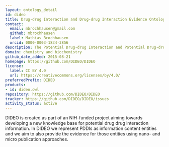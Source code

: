 ```yaml
---
layout: ontology_detail
id: dideo
title: Drug-drug Interaction and Drug-drug Interaction Evidence Ontology
contact:
  email: mbrochhausen@gmail.com
  github: mbrochhausen
  label: Mathias Brochhausen
  orcid: 0000-0003-1834-3856
description: The Potential Drug-drug Interaction and Potential Drug-drug Interaction Evidence Ontology
domain: chemistry and biochemistry
github_date_added: 2015-08-21
homepage: https://github.com/DIDEO/DIDEO
license:
  label: CC BY 4.0
  url: https://creativecommons.org/licenses/by/4.0/
preferredPrefix: DIDEO
products:
- id: dideo.owl
repository: https://github.com/DIDEO/DIDEO
tracker: https://github.com/DIDEO/DIDEO/issues
activity_status: active
---
```


DIDEO is created as part of an NIH-funded project aiming towards developing a new knowledge base for potential drug drug interaction information. In DIDEO we represent PDDIs as information content entities and we aim to also provide the evidence for those entities using nano- and micro publication approaches.
